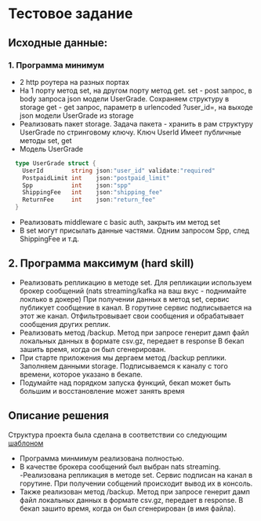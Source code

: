 # Тестовое задание

## Исходные данные:
### 1. Программа минимум
- 2 http роутера на разных портах
- На 1 порту метод set, на другом порту метод get.
  set - post запрос, в body запроса json модели UserGrade. Сохраняем структуру в storage
  get - get запрос, параметр в urlencoded ?user_id=, на выходе json модели UserGrade из storage
- Реализовать пакет storage. Задача пакета - хранить в рам структуру UserGrade по стринговому ключу. Ключ UserId
  Имеет публичные методы set, get
- Модель UserGrade
```go
  type UserGrade struct {
    UserId        string json:"user_id" validate:"required"
    PostpaidLimit int    json:"postpaid_limit"
    Spp           int    json:"spp"
    ShippingFee   int    json:"shipping_fee"
    ReturnFee     int    json:"return_fee"
  }
 ```
- Реализовать middleware с basic auth, закрыть им метод set
- В set могут присылать данные частями. Одним запросом Spp, след ShippingFee и т.д.

## 2. Программа максимум (hard skill)
- Реализовать репликацию в методе set. Для репликации используем брокер сообщений (nats streaming/kafka на ваш вкус - поднимайте локлько в докере)
  При получении данных в метод set, сервис публикует сообщение в канал. В горутине сервис подписывается на этот же канал.
  Отфильтровывает свои сообщения и обрабатывает сообщения других реплик.
- Реализовать метод /backup. Метод при запросе генерит дамп файл локальных данных в формате csv.gz, передает в response
  В бекап зашить время, когда он был сгенерирован.
- При старте приложения мы дергаем метод /backup реплики. Заполняем данными storage.
  Подписываемся к каналу с того времени, которое указано в бекапе.
- Подумайте над порядком запуска функций, бекап может быть большим и восстановление может занять время

## Описание решения
Структура проекта была сделана в соответствии со следующим [шаблоном](https://github.com/golang-standards/project-layout)

- Программа минмимум реализована полностью.
- В качестве брокера сообщений был выбран nats streaming.
-Реализована репликация в методе set. Сервис подписан на канал в горутине.
При получении собщений происходит вывод их в консоль.
- Также реализован метод /backup. Метод при запросе генерит дамп файл локальных данных в формате csv.gz,
передает в response. В бекап зашито время, когда он был сгенерирован (в имя файла).
